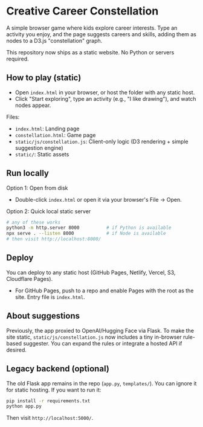 # Creative Career Constellation

A simple browser game where kids explore career interests. Type an activity you enjoy, and the page suggests careers and skills, adding them as nodes to a D3.js "constellation" graph.

This repository now ships as a static website. No Python or servers required.

## How to play (static)
- Open `index.html` in your browser, or host the folder with any static host.
- Click "Start exploring", type an activity (e.g., "I like drawing"), and watch nodes appear.

Files:
- `index.html`: Landing page
- `constellation.html`: Game page
- `static/js/constellation.js`: Client-only logic (D3 rendering + simple suggestion engine)
- `static/`: Static assets

## Run locally
Option 1: Open from disk
- Double-click `index.html` or open it via your browser's File → Open.

Option 2: Quick local static server
```bash
# any of these works
python3 -m http.server 8000          # if Python is available
npx serve . --listen 8000            # if Node is available
# then visit http://localhost:8000/
```

## Deploy
You can deploy to any static host (GitHub Pages, Netlify, Vercel, S3, Cloudflare Pages).
- For GitHub Pages, push to a repo and enable Pages with the root as the site. Entry file is `index.html`.

## About suggestions
Previously, the app proxied to OpenAI/Hugging Face via Flask. To make the site static, `static/js/constellation.js` now includes a tiny in-browser rule-based suggester. You can expand the rules or integrate a hosted API if desired.

## Legacy backend (optional)
The old Flask app remains in the repo (`app.py`, `templates/`). You can ignore it for static hosting. If you want to run it:
```bash
pip install -r requirements.txt
python app.py
```
Then visit `http://localhost:5000/`.
